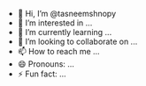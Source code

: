 - 👋 Hi, I’m @tasneemshnopy
- 👀 I’m interested in ...
- 🌱 I’m currently learning ...
- 💞️ I’m looking to collaborate on ...
- 📫 How to reach me ...
- 😄 Pronouns: ...
- ⚡ Fun fact: ...

<!---
tasneemshnopy/tasneemshnopy is a ✨ special ✨ repository because its `README.md` (this file) appears on your GitHub profile.
You can click the Preview link to take a look at your changes.
--->

